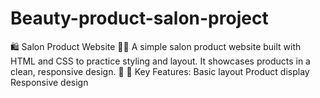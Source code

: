 # Beauty-product-salon-project
🛍️ Salon Product Website 💇‍♀️ A simple salon product website built with HTML and CSS to practice styling and layout. It showcases products in a clean, responsive design. 🌟  🧴 Key Features:  Basic layout Product display Responsive design
